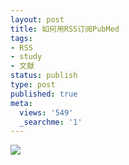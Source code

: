 ```yaml
---
layout: post
title: 如何用RSS订阅PubMed
tags:
- RSS
- study
- 文献
status: publish
type: post
published: true
meta:
  views: '549'
  _searchme: '1'
---
```


![](https://dl.dropboxusercontent.com/u/308058/blogimages/2010/07/pubmed.jpg)
